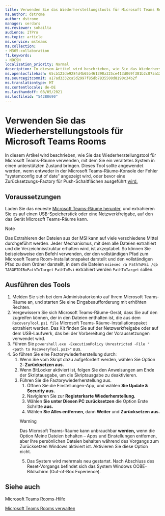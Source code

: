 ```yaml
---
title: Verwenden Sie das Wiederherstellungstools für Microsoft Teams Rooms
ms.author: dstrome
author: dstrome
manager: serdars
ms.reviewer: sohailta
audience: ITPro
ms.topic: article
ms.service: msteams
ms.collection:
- M365-collaboration
f1.keywords:
- NOCSH
localization_priority: Normal
description: In diesem Artikel wird beschrieben, wie Sie das Wiederherstellungstool für Microsoft Teams-Räume verwenden, mit dem Sie ein veraltetes System in einen unterstützten Zustand bringen.
ms.openlocfilehash: 65cb123de9284d4b65b461390a325ce413d069f381b2c075a137cedfb0121aca
ms.sourcegitcommit: a17ad3332ca5d2997f85db7835500d8190c34b2f
ms.translationtype: MT
ms.contentlocale: de-DE
ms.lasthandoff: 08/05/2021
ms.locfileid: "54280690"
---
```

# <a name="use-the-microsoft-teams-rooms-recovery-tool"></a>Verwenden Sie das Wiederherstellungstools für Microsoft Teams Rooms

In diesem Artikel wird beschrieben, wie Sie das Wiederherstellungstool für Microsoft Teams-Räume verwenden, mit dem Sie ein veraltetes System in einen unterstützten Zustand bringen. Dieses Tool sollte angewendet werden, wenn entweder in der Microsoft Teams-Räume-Konsole der Fehler "systemconfig out of date" angezeigt wird, oder bevor eine Zurücksetzungs-Factory für Push-Schaltflächen ausgeführt [wird.](./rooms-operations.md#microsoft-teams-rooms-reset-factory-restore)

## <a name="prerequisites"></a>Voraussetzungen

Laden Sie das neueste [Microsoft Teams-Räume herunter,](https://go.microsoft.com/fwlink/?linkid=851168) und extrahieren Sie es auf einen USB-Speicherstick oder eine Netzwerkfreigabe, auf den das Gerät Microsoft Teams-Räume kann.

> [!NOTE]
> Das Extrahieren der Dateien aus der MSI kann auf viele verschiedene Mittel durchgeführt werden. Jeder Mechanismus, mit dem alle Dateien extrahiert und die Verzeichnisstruktur erhalten wird, ist akzeptabel. So können Sie beispielsweise den Befehl verwenden, der den vollständigen Pfad zum Microsoft Teams Room-Installationspaket darstellt und den vollständigen Pfad zu dem Ordner darstellt, in dem die Dateien `msiexec /a PathToMsi /qb TARGETDIR=PathToTarget` `PathToMsi` extrahiert werden `PathToTarget` sollen.

## <a name="running-the-tool"></a>Ausführen des Tools

1) Melden Sie sich bei dem Administratorkonto auf Ihrem Microsoft Teams-Räume an, und starten Sie eine Eingabeaufforderung mit erhöhten Rechten.
2) Vergewissern Sie sich Microsoft Teams-Räume-Gerät, dass Sie auf den zugreifen können, der in den Dateien enthalten ist, die aus dem `RecoveryTool.ps1 file` Microsoft Teams-Räume-Installationspaket extrahiert werden. Das Kit finden Sie auf der Netzwerkfreigabe oder auf dem USB-Laufwerk, das bei der Vorbereitung der Voraussetzungen verwendet wird.
3) Führen Sie `powershell.exe -ExecutionPolicy Unrestricted -File "<path to RecoveryTool.ps1>"` aus.
4) So führen Sie eine Factorywiederherstellung durch:
   1. Wenn Sie vom Skript dazu aufgefordert werden, wählen Sie Option 2: **Zurücksetzen aus.**
   2. Wenn BitLocker aktiviert ist, folgen Sie den Anweisungen am Ende der Skriptausgabe, um die Skriptausgabe zu deaktivieren.
   3. Führen Sie die Factorywiederherstellung aus.
      1. Öffnen  Sie die Einstellungen-App, und wählen **Sie Update & Security aus.**
      2. Navigieren Sie zur **Registerkarte Wiederherstellung.**
      3. Wählen **Sie unter Diesen PC zurücksetzen** die Option Erste Schritte **aus.**
      4. Wählen **Sie Alles entfernen**, dann **Weiter** und **Zurücksetzen aus.**
        > [!WARNING]
        > Das Microsoft Teams-Räume kann unbrauchbar **werden,** wenn die Option Meine Dateien behalten – Apps und Einstellungen entfernen, aber Ihre persönlichen Dateien behalten während des Vorgangs zum Zurücksetzen Windows aktiviert ist. Aktivieren Sie diese Option nicht.
      5. Das System wird mehrmals neu gestartet. Nach Abschluss des Reset-Vorgangs befindet sich das System Windows OOBE-Bildschirm (Out-of-Box Experience).



## <a name="see-also"></a>Siehe auch

[Microsoft Teams Rooms-Hilfe](https://support.office.com/article/Skype-Room-Systems-version-2-help-e667f40e-5aab-40c1-bd68-611fe0002ba2)

[Microsoft Teams Rooms verwalten](rooms-manage.md)